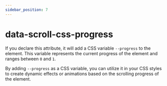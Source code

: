 ```yaml
---
sidebar_position: 7
---
```


# data-scroll-css-progress

If you declare this attribute, it will add a CSS variable `--progress` to the element. This variable represents the current progress of the element and ranges between `0` and `1`.

By adding `--progress` as a CSS variable, you can utilize it in your CSS styles to create dynamic effects or animations based on the scrolling progress of the element.